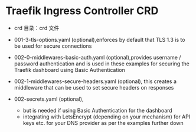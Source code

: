 <!--

 * @Author: cnak47
 * @Date: 2022-04-08 11:46:13
 * @LastEditors: cnak47
 * @LastEditTime: 2022-04-08 17:01:51
 * @FilePath: /ak47Docker/k3s/addons/traefik/2.6.3/readme.md
 * @Description: 
 * Copyright (c) 2022 by cnak47, All Rights Reserved. 
-->
# Traefik Ingress Controller CRD

- crd 目录：crd 文件

- 001-3-tls-options.yaml 
  (optional),enforces by default that TLS 1.3 is to be used for secure connections
- 002-0-middlewares-basic-auth.yaml 
  (optional),provides username / password authentication and is used in these examples for securing the Traefik dashboard using Basic Authentication
- 002-1-middlewares-secure-headers.yaml 
  (optional), this creates a middleware that can be used to set secure headers on responses
- 002-secrets.yaml
  (optional), 
  - but is needed if using Basic Authentication for the dashboard
  - integrating with LetsEncrypt (depending on your mechanism) for API keys etc. for your DNS provider as per the examples further down
